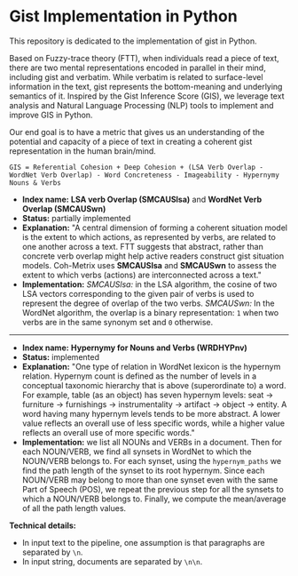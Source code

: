 # Gist Implementation in Python
This repository is dedicated to the implementation of gist in Python. 

Based on Fuzzy-trace theory (FTT), when individuals read a piece of text, there are two mental representations encoded in parallel in their mind, including gist and verbatim. While verbatim is related to surface-level information in the text, gist represents the bottom-meaning and underlying semantics of it. Inspired by the Gist Inference Score (GIS), we leverage text analysis and Natural Language Processing (NLP) tools to implement and improve GIS in Python. 

Our end goal is to have a metric that gives us an understanding of the potential and capacity of a piece of text in creating a coherent gist representation in the human brain/mind.

`GIS = Referential Cohesion + Deep Cohesion + (LSA Verb Overlap - WordNet Verb Overlap) - Word Concreteness - Imageability - Hypernymy Nouns & Verbs`

* **Index name:** **LSA verb Overlap (SMCAUSlsa)** and **WordNet Verb Overlap (SMCAUSwn)**
* **Status:** partially implemented
* **Explanation:** "A central dimension of forming a coherent situation model is the extent to which actions, as represented by verbs, are related to one another across a text. FTT suggests that abstract, rather than concrete verb overlap might help active readers construct gist situation models. Coh-Metrix uses **SMCAUSlsa** and **SMCAUSwn** to assess the extent to which verbs (actions) are interconnected across a text."
* **Implementation:** *SMCAUSlsa:* in the LSA algorithm, the cosine of two LSA vectors corresponding to the given pair of verbs is used to represent the degree of overlap of the two verbs. *SMCAUSwn:* In the WordNet algorithm, the overlap is a binary representation: `1` when two verbs are in the same synonym set and `0` otherwise.

---

* **Index name:** **Hypernymy for Nouns and Verbs (WRDHYPnv)**
* **Status:** implemented
* **Explanation:** "One type of relation in WordNet lexicon is the hypernym relation. Hypernym count is defined as the number of levels in a conceptual taxonomic hierarchy that is above (superordinate to) a word. For example, table (as an object) has seven hypernym levels: seat -> furniture -> furnishings -> instrumentality -> artifact -> object -> entity. A word having many hypernym levels tends to be more abstract. A lower value reflects an overall use of less specific words, while a higher value reflects an overall use of more specific words."
* **Implementation:** we list all NOUNs and VERBs in a document. Then for each NOUN/VERB, we find all synsets in WordNet to which the NOUN/VERB belongs to. For each synset, using the `hypernym_paths` we find the path length of the synset to its root hypernym. Since each NOUN/VERB may belong to more than one synset even with the same Part of Speech (POS), we repeat the previous step for all the synsets to which a NOUN/VERB belongs to. Finally, we compute the mean/average of all the path length values.

**Technical details:**
* In input text to the pipeline, one assumption is that paragraphs are separated by `\n`.
* In input string, documents are separated by `\n\n`.


